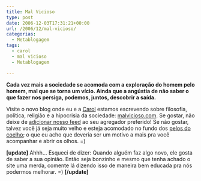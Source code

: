 ```yaml
---
title: Mal Vicioso
type: post
date: 2006-12-03T17:31:21+00:00
url: /2006/12/mal-vicioso/
categorias:
  - Metablogagem
tags:
  - carol
  - mal vicioso
  - Metablogagem

---
```

<p style="font-weight:bold;">
  Cada vez mais a sociedade se acomoda com a exploração do homem pelo homem, mal que se torna um vício. Ainda que a angústia de não saber o que fazer nos persiga, podemos, juntos, descobrir a saída.
</p>

Visite o novo blog onde eu e a [Carol][1] estamos escrevendo sobre filosofia, política, religião e a hipocrisia da sociedade: <a href="http://malvicioso.com/" title="Mal Vicioso" rel="me">malvicioso.com</a>. Se gostar, não deixe de [adicionar nosso feed][2] ao seu agregador preferido! Se não gostar, talvez você já seja muito velho e esteja acomodado no fundo dos [pelos do coelho][3]; o que eu acho que deveria ser um motivo a mais pra você acompanhar e abrir os olhos. =)

**[update]** Ahhh… Esqueci de dizer: Quando alguém faz algo novo, ele gosta de saber a sua opinião. Então seja bonzinho e mesmo que tenha achado o site uma merda, comente lá dizendo isso de maneira bem educada pra nós podermos melhorar. =) **[/update]**

 [1]: http://www.fotolog.com/carol_krol
 [2]: http://malvicioso.com/feed "Mal Vicioso: feed RSS"
 [3]: http://pt.wikipedia.org/wiki/O_Mundo_de_Sofia
